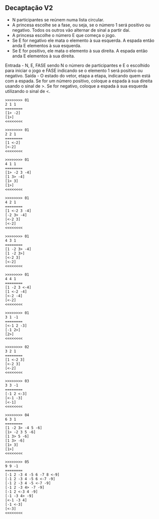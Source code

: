## Decaptação V2


- N participantes se reúnem numa lista circular.
- A princesa escolhe se a fase, ou seja, se o número 1 será positivo ou negativo. Todos os outros vão alternar de sinal a partir daí.
- A princesa escolhe o número E que começa o jogo. 
- Se E for negativo ele mata o elemento à sua esquerda. A espada então anda E elementos à sua esquerda.
- Se E for positivo, ele mata o elemento à sua direita. A espada então anda E elementos à sua direita.

Entrada
    - N, E, FASE sendo N o número de participantes e E o escolhido para iniciar o jogo e FASE indicando se o elemento 1 será positivo ou negativo.
Saída
    - O estado do vetor, etapa a etapa, indicando quem está com a espada. Se for um número positivo, coloque a espada à sua direita usando o sinal de >. Se for negativo, coloque a espada à sua esquerda utilizando o sinal de <.
```
>>>>>>>> 01
2 1 1
========
[1> -2]
[1>]
<<<<<<<<

>>>>>>>> 01
2 2 1
========
[1 <-2]
[<-2]
<<<<<<<<

>>>>>>>> 01
4 1 1
========
[1> -2 3 -4]
[1 3> -4]
[1> 3]
[1>]
<<<<<<<<

>>>>>>>> 01
4 2 1
========
[1 <-2 3 -4]
[-2 3> -4]
[<-2 3]
[<-2]
<<<<<<<<

>>>>>>>> 01
4 3 1
========
[1 -2 3> -4]
[1 -2 3>]
[<-2 3]
[<-2]
<<<<<<<<

>>>>>>>> 01
4 4 1
========
[1 -2 3 <-4]
[1 <-2 -4]
[<-2 -4]
[<-2]
<<<<<<<<

>>>>>>>> 01
3 1 -1
========
[<-1 2 -3]
[-1 2>]
[2>]
<<<<<<<<

>>>>>>>> 02
3 2 1
========
[1 <-2 3]
[<-2 3]
[<-2]
<<<<<<<<

>>>>>>>> 03
3 3 -1
========
[-1 2 <-3]
[<-1 -3]
[<-1]
<<<<<<<<

>>>>>>>> 04
6 3 1
========
[1 -2 3> -4 5 -6]
[1> -2 3 5 -6]
[1 3> 5 -6]
[1 3> -6]
[1> 3]
[1>]
<<<<<<<<

>>>>>>>> 05
9 9 -1
========
[-1 2 -3 4 -5 6 -7 8 <-9]
[-1 2 -3 4 -5 6 <-7 -9]
[-1 2 -3 4 -5 <-7 -9]
[-1 2 -3 4> -7 -9]
[-1 2 <-3 4 -9]
[-1 -3 4> -9]
[<-1 -3 4]
[-1 <-3]
[<-3]
<<<<<<<<


```